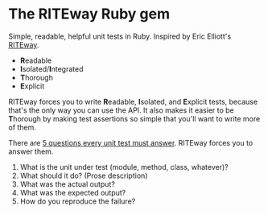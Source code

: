 # The RITEway Ruby gem

Simple, readable, helpful unit tests in Ruby. Inspired by Eric Elliott's
[RITEway].

- **R**eadable
- **I**solated/**I**ntegrated
- **T**horough
- **E**xplicit

RITEway forces you to write **R**eadable, **I**solated, and **E**xplicit tests,
because that's the only way you can use the API. It also makes it easier to be
**T**horough by making test assertions so simple that you'll want to write more
of them.

There are [5 questions every unit test must answer]. RITEway forces you to
answer them.

1. What is the unit under test (module, method, class, whatever)?
2. What should it do? (Prose description)
3. What was the actual output?
4. What was the expected output?
5. How do you reproduce the failure?

[riteway]: https://github.com/ericelliott/riteway
[5 questions every unit test must answer]: https://medium.com/javascript-scene/what-every-unit-test-needs-f6cd34d9836d
